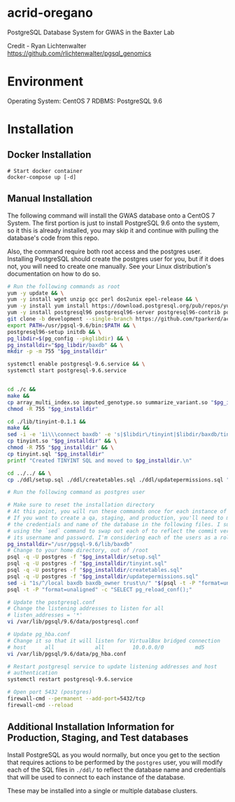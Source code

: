 # acrid-oregano
PostgreSQL Database System for GWAS in the Baxter Lab

Credit - Ryan Lichtenwalter https://github.com/rlichtenwalter/pgsql_genomics

# Environment
Operating System: CentOS 7
RDBMS: PostgreSQL 9.6

# Installation

## Docker Installation

    # Start docker container
    docker-compose up [-d]

## Manual Installation

The following command will install the GWAS database onto a CentOS 7 System.
The first portion is just to install PostgreSQL 9.6 onto the system, so it this 
is already installed, you may skip it and continue with pulling the database's
code from this repo.

Also, the command require both root access and the postgres user. Installing
PostgreSQL should create the postgres user for you, but if it does not, you will
need to create one manually. See your Linux distribution's documentation on how
to do so.

```bash
# Run the following commands as root
yum -y update && \
yum -y install wget unzip gcc perl dos2unix epel-release && \
yum -y install yum install https://download.postgresql.org/pub/repos/yum/reporpms/EL-7-x86_64/pgdg-redhat-repo-latest.noarch.rpm && \
yum -y install postgresql96 postgresql96-server postgresql96-contrib postgresql96-libs postgresql96-devel && \
git clone -b development --single-branch https://github.com/tparkerd/acrid-oregano.git && \
export PATH=/usr/pgsql-9.6/bin:$PATH && \
postgresql96-setup initdb && \
pg_libdir=$(pg_config --pkglibdir) && \
pg_installdir="$pg_libdir/baxdb" && \
mkdir -p -m 755 "$pg_installdir"

systemctl enable postgresql-9.6.service && \
systemctl start postgresql-9.6.service 


cd ./c &&
make &&
cp array_multi_index.so imputed_genotype.so summarize_variant.so "$pg_installdir" && \
chmod -R 755 "$pg_installdir" 

cd ./lib/tinyint-0.1.1 &&
make &&
sed -i -e '1i\\\connect baxdb' -e 's|$libdir\/tinyint|$libdir/baxdb/tinyint|g' tinyint.sql && \
cp tinyint.so "$pg_installdir" && \
chmod -R 755 "$pg_installdir" && \
cp tinyint.sql "$pg_installdir"
printf "Created TINYINT SQL and moved to $pg_installdir.\n"

cd ../../ && \
cp ./ddl/setup.sql ./ddl/createtables.sql ./ddl/updatepermissions.sql "$pg_installdir"

# Run the following command as postgres user

# Make sure to reset the installation directory
# At this point, you will run these commands once for each instance of the database
# If you want to create a qa, staging, and production, you'll need to modify
# the credentials and name of the database in the following files. I suggest
# using the `sed` command to swap out each of to reflect the commit version and
# its username and password. I'm considering each of the users as a role
pg_installdir="/usr/pgsql-9.6/lib/baxdb"
# Change to your home directory, out of /root
psql -q -U postgres -f "$pg_installdir/setup.sql"
psql -q -U postgres -f "$pg_installdir/tinyint.sql"
psql -q -U postgres -f "$pg_installdir/createtables.sql"
psql -q -U postgres -f "$pg_installdir/updatepermissions.sql"
sed -i "1s/^/local baxdb baxdb_owner trust\n/" "$(psql -t -P "format=unaligned" -c "SHOW hba_file;")"
psql -t -P "format=unaligned" -c "SELECT pg_reload_conf();"

# Update the postgresql.conf
# Change the listening addresses to listen for all
# listen_addresses = '*'
vi /var/lib/pgsql/9.6/data/postgresql.conf

# Update pg_hba.conf
# Change it so that it will listen for VirtualBox bridged connection
# host      all             all         10.0.0.0/0          md5
vi /var/lib/pgsql/9.6/data/pg_hba.conf

# Restart postgresql service to update listening addresses and host
# authentication
systemctl restart postgresql-9.6.service

# Open port 5432 (postgres)
firewall-cmd --permanent --add-port=5432/tcp
firewall-cmd --reload

```

## Additional Installation Information for Production, Staging, and Test databases
Install PostgreSQL as you would normally, but once you get to the section that 
requires actions to be performed by the `postgres` user, you will modify each
of the SQL files in `./ddl/` to reflect the database name and credentials that
will be used to connect to each instance of the database.

These may be installed into a single or multiple database clusters.